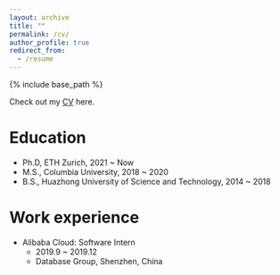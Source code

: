 ```yaml
---
layout: archive
title: ""
permalink: /cv/
author_profile: true
redirect_from:
  - /resume
---
```


{% include base_path %}

Check out my [CV](https://wenqijiang.github.io/files/2020.8.30-Wenqi-CV.pdf) here.

Education
======
* Ph.D, ETH Zurich, 2021 ~ Now
* M.S., Columbia University, 2018 ~ 2020
* B.S., Huazhong University of Science and Technology, 2014 ~ 2018

Work experience
======
* Alibaba Cloud: Software Intern
  * 2019.9 ~ 2019.12
  * Database Group, Shenzhen, China
  
<!-- Skills
======
* Skill 1
* Skill 2
  * Sub-skill 2.1
  * Sub-skill 2.2
  * Sub-skill 2.3
* Skill 3

Publications
======
  <ul>{% for post in site.publications %}
    {% include archive-single-cv.html %}
  {% endfor %}</ul>
  
Talks
======
  <ul>{% for post in site.talks %}
    {% include archive-single-talk-cv.html %}
  {% endfor %}</ul>
  
Teaching
======
  <ul>{% for post in site.teaching %}
    {% include archive-single-cv.html %}
  {% endfor %}</ul>
  
Service and leadership
======
* Currently signed in to 43 different slack teams
 -->